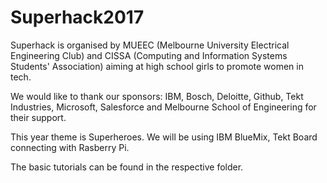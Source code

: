 # Superhack2017

Superhack is organised by MUEEC (Melbourne University Electrical Engineering Club) and CISSA (Computing and Information Systems Students' Association) aiming at high school girls to promote women in tech.

We would like to thank our sponsors: IBM, Bosch, Deloitte, Github, Tekt Industries, Microsoft, Salesforce and Melbourne School of Engineering for their support.

This year theme is Superheroes. We will be using IBM BlueMix, Tekt Board connecting with Rasberry Pi.

The basic tutorials can be found in the respective folder.
